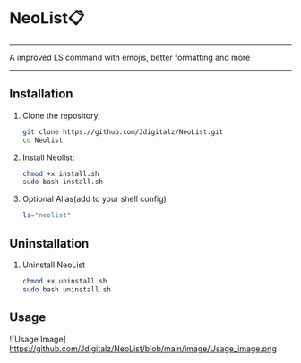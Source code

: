 # NeoList📋
----
A improved LS command with emojis, better formatting and more 

---
## Installation

1. Clone the repository:
   ```bash
   git clone https://github.com/Jdigitalz/NeoList.git
   cd Neolist
2. Install Neolist:
   ```bash
   chmod +x install.sh
   sudo bash install.sh
3. Optional Alias(add to your shell config)
	```bash
	ls="neolist"
	```

## Uninstallation

1. Uninstall NeoList
   ```bash
   chmod +x uninstall.sh
   sudo bash uninstall.sh
   ``` 

## Usage
![Usage Image] https://github.com/Jdigitalz/NeoList/blob/main/image/Usage_image.png
